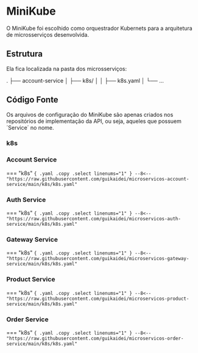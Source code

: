 # MiniKube

O MiniKube foi escolhido como orquestrador Kubernets para a arquitetura de microsserviços desenvolvida.

## Estrutura

Ela fica localizada na pasta dos microsserviços:

.
├── account-service
│   ├── k8s/
│   │   ├── k8s.yaml 
│   └── ...

## Código Fonte

Os arquivos de configuração do MiniKube são apenas criados nos repositórios de implementação da API, ou seja, aqueles que possuem ´Service´ no nome.

### k8s

### Account Service

=== "k8s"
    ``` { .yaml .copy .select linenums="1" }
    --8<-- "https://raw.githubusercontent.com/guikaidei/microservicos-account-service/main/k8s/k8s.yaml"
    ```

### Auth Service

=== "k8s"
    ``` { .yaml .copy .select linenums="1" }
    --8<-- "https://raw.githubusercontent.com/guikaidei/microservicos-auth-service/main/k8s/k8s.yaml"
    ```

### Gateway Service

=== "k8s"
    ``` { .yaml .copy .select linenums="1" }
    --8<-- "https://raw.githubusercontent.com/guikaidei/microservicos-gateway-service/main/k8s/k8s.yaml"
    ```

### Product Service

=== "k8s"
    ``` { .yaml .copy .select linenums="1" }
    --8<-- "https://raw.githubusercontent.com/guikaidei/microservicos-product-service/main/k8s/k8s.yaml"
    ```

### Order Service

=== "k8s"
    ``` { .yaml .copy .select linenums="1" }
    --8<-- "https://raw.githubusercontent.com/guikaidei/microservicos-order-service/main/k8s/k8s.yaml"
    ```
